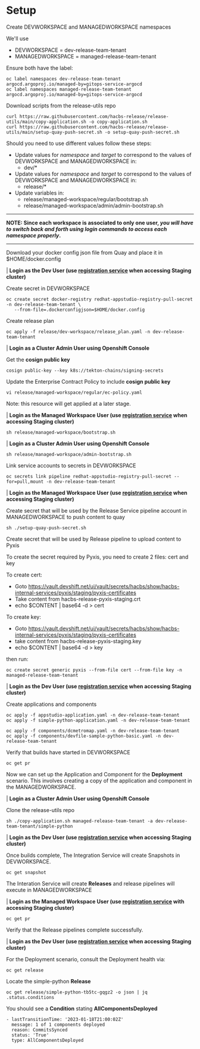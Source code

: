 # Setup

Create DEVWORKSPACE and MANAGEDWORKSPACE namespaces

We'll use

- DEVWORKSPACE = dev-release-team-tenant
- MANAGEDWORKSPACE = managed-release-team-tenant

Ensure both have the label:

```
oc label namespaces dev-release-team-tenant argocd.argoproj.io/managed-by=gitops-service-argocd
oc label namespaces managed-release-team-tenant argocd.argoproj.io/managed-by=gitops-service-argocd
```

Download scripts from the release-utils repo

```
curl https://raw.githubusercontent.com/hacbs-release/release-utils/main/copy-application.sh -o copy-application.sh
curl https://raw.githubusercontent.com/hacbs-release/release-utils/main/setup-quay-push-secret.sh -o setup-quay-push-secret.sh
```

Should you need to use different values follow these steps:

- Update values for *namespace* and *target* to correspond to the values of DEVWORKSPACE and MANAGEDWORKSPACE in:
  - dev/*
- Update values for *namespace* and *target* to correspond to the values of DEVWORKSPACE and MANAGEDWORKSPACE in:
  - release/*
- Update variables in:
  - release/managed-workspace/regular/bootstrap.sh
  - release/managed-workspace/admin/admin-bootstrap.sh

---

**NOTE: Since each workspace is associated to only one user, _you will have to switch back and forth using login
commands to access each namespace properly_.**

---

Download your docker config json file from Quay and place it in $HOME/docker.config

| **Login as the Dev User (use [registration service](https://registration-service-toolchain-host-operator.apps.stone-stg-host1.hjvn.p1.openshiftapps.com/) when accessing **Staging** cluster)**

Create secret in DEVWORKSPACE

```
oc create secret docker-registry redhat-appstudio-registry-pull-secret -n dev-release-team-tenant \
   --from-file=.dockerconfigjson=$HOME/docker.config
```

Create release plan

`oc apply -f release/dev-workspace/release_plan.yaml -n dev-release-team-tenant`

| **Login as a Cluster Admin User using Openshift Console**

Get the **cosign public key**

`cosign public-key --key k8s://tekton-chains/signing-secrets`
 
Update the Enterprise Contract Policy to include **cosign public key**

`vi release/managed-workspace/regular/ec-policy.yaml`

Note: this resource will get applied at a later stage.

| **Login as the Managed Workspace User (use [registration service](https://registration-service-toolchain-host-operator.apps.stone-stg-host1.hjvn.p1.openshiftapps.com/) when accessing **Staging** cluster)**

`sh release/managed-workspace/bootstrap.sh`

| **Login as a Cluster Admin User using Openshift Console**

`sh release/managed-workspace/admin-bootstrap.sh`

Link service accounts to secrets in DEVWORKSPACE

`oc secrets link pipeline redhat-appstudio-registry-pull-secret --for=pull,mount -n dev-release-team-tenant`

| **Login as the Managed Workspace User (use [registration service](https://registration-service-toolchain-host-operator.apps.stone-stg-host1.hjvn.p1.openshiftapps.com/) when accessing **Staging** cluster)**


Create secret that will be used by the Release Service pipeline account in MANAGEDWORKSPACE to push content to quay

```
sh ./setup-quay-push-secret.sh
```

Create secret that will be used by Release pipeline to upload content to Pyxis

To create the secret required by Pyxis, you need to create 2 files: cert and key

To create cert:
* Goto https://vault.devshift.net/ui/vault/secrets/hacbs/show/hacbs-internal-services/pyxis/staging/pyxis-certificates
* Take content from hacbs-release-pyxis-staging.crt
* echo $CONTENT | base64 -d > cert

To create key:
* Goto https://vault.devshift.net/ui/vault/secrets/hacbs/show/hacbs-internal-services/pyxis/staging/pyxis-certificates
* take content from hacbs-release-pyxis-staging.key
* echo $CONTENT | base64 -d > key

then run:

```
oc create secret generic pyxis --from-file cert --from-file key -n managed-release-team-tenant
```

| **Login as the Dev User (use [registration service](https://registration-service-toolchain-host-operator.apps.stone-stg-host1.hjvn.p1.openshiftapps.com/) when accessing **Staging** cluster)**

Create applications and components

```
oc apply -f appstudio-application.yaml -n dev-release-team-tenant
oc apply -f simple-python-application.yaml -n dev-release-team-tenant
```

```
oc apply -f components/dcmetromap.yaml -n dev-release-team-tenant
oc apply -f components/devfile-sample-python-basic.yaml -n dev-release-team-tenant
```

Verify that builds have started in DEVWORKSPACE

`oc get pr`

Now we can set up the Application and Component for the **Deployment** scenario. This involves creating a copy of the 
application and component in the MANAGEDWORKSPACE.

| **Login as a Cluster Admin User using Openshift Console**

Clone the release-utils repo

```
sh ./copy-application.sh managed-release-team-tenant -a dev-release-team-tenant/simple-python
```

| **Login as the Dev User (use [registration service](https://registration-service-toolchain-host-operator.apps.stone-stg-host1.hjvn.p1.openshiftapps.com/) when accessing **Staging** cluster)**

Once builds complete, The Integration Service will create Snapshots in DEVWORKSPACE.

`oc get snapshot`

The Interation Service will create **Releases** and release pipelines will execute in MANAGEDWORKSPACE

| **Login as the Managed Workspace User (use [registration service](https://registration-service-toolchain-host-operator.apps.stone-stg-host1.hjvn.p1.openshiftapps.com/) with accessing **Staging** cluster)**

`oc get pr`

Verify that the Release pipelines complete successfully.

| **Login as the Dev User (use [registration service](https://registration-service-toolchain-host-operator.apps.stone-stg-host1.hjvn.p1.openshiftapps.com/) when accessing **Staging** cluster)**

For the Deployment scenario, consult the Deployment health via:

`oc get release`

Locate the simple-python **Release**

`oc get release/simple-python-tb5tc-gqgz2 -o json | jq .status.conditions`

You should see a **Condition** stating **AllComponentsDeployed**

```
- lastTransitionTime: '2023-01-18T21:00:02Z'
  message: 1 of 1 components deployed
  reason: CommitsSynced
  status: 'True'
  type: AllComponentsDeployed
```
